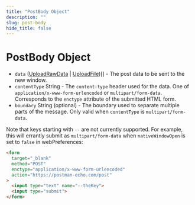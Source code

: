 ```yaml
---
title: "PostBody Object"
description: ""
slug: post-body
hide_title: false
---
```


# PostBody Object

* `data` ([UploadRawData](latest/api/structures/upload-raw-data.md) | [UploadFile](latest/api/structures/upload-file.md))[] - The post data to be sent to the
  new window.
* `contentType` String - The `content-type` header used for the data. One of
  `application/x-www-form-urlencoded` or `multipart/form-data`. Corresponds to
  the `enctype` attribute of the submitted HTML form.
* `boundary` String (optional) - The boundary used to separate multiple parts of
  the message. Only valid when `contentType` is `multipart/form-data`.

Note that keys starting with `--` are not currently supported. For example, this will errantly submit as `multipart/form-data` when `nativeWindowOpen` is set to `false` in webPreferences:

```html
<form
  target="_blank"
  method="POST"
  enctype="application/x-www-form-urlencoded"
  action="https://postman-echo.com/post"
>
  <input type="text" name="--theKey">
  <input type="submit">
</form>
```
